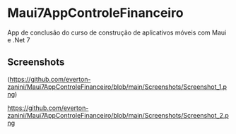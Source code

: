 # Maui7AppControleFinanceiro
App de conclusão do curso de construção de aplicativos móveis com Maui e .Net 7

## Screenshots

(https://github.com/everton-zanini/Maui7AppControleFinanceiro/blob/main/Screenshots/Screenshot_1.png)

https://github.com/everton-zanini/Maui7AppControleFinanceiro/blob/main/Screenshots/Screenshot_2.png
